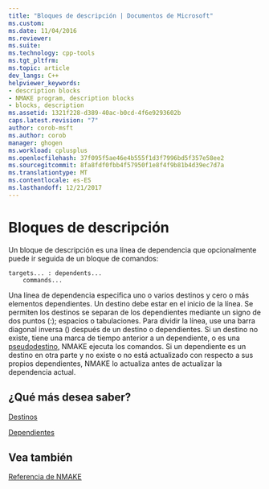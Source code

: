 ```yaml
---
title: "Bloques de descripción | Documentos de Microsoft"
ms.custom: 
ms.date: 11/04/2016
ms.reviewer: 
ms.suite: 
ms.technology: cpp-tools
ms.tgt_pltfrm: 
ms.topic: article
dev_langs: C++
helpviewer_keywords:
- description blocks
- NMAKE program, description blocks
- blocks, description
ms.assetid: 1321f228-d389-40ac-b0cd-4f6e9293602b
caps.latest.revision: "7"
author: corob-msft
ms.author: corob
manager: ghogen
ms.workload: cplusplus
ms.openlocfilehash: 37f095f5ae46e4b555f1d3f7996bd5f357e58ee2
ms.sourcegitcommit: 8fa8fdf0fbb4f57950f1e8f4f9b81b4d39ec7d7a
ms.translationtype: MT
ms.contentlocale: es-ES
ms.lasthandoff: 12/21/2017
---
```

# <a name="description-blocks"></a>Bloques de descripción
Un bloque de descripción es una línea de dependencia que opcionalmente puede ir seguida de un bloque de comandos:  
  
```  
targets... : dependents...  
    commands...  
```  
  
 Una línea de dependencia especifica uno o varios destinos y cero o más elementos dependientes. Un destino debe estar en el inicio de la línea. Se permiten los destinos se separan de los dependientes mediante un signo de dos puntos (:); espacios o tabulaciones. Para dividir la línea, use una barra diagonal inversa (\) después de un destino o dependientes. Si un destino no existe, tiene una marca de tiempo anterior a un dependiente, o es una [pseudodestino](../build/pseudotargets.md), NMAKE ejecuta los comandos. Si un dependiente es un destino en otra parte y no existe o no está actualizado con respecto a sus propios dependientes, NMAKE lo actualiza antes de actualizar la dependencia actual.  
  
## <a name="what-do-you-want-to-know-more-about"></a>¿Qué más desea saber?  
 [Destinos](../build/targets.md)  
  
 [Dependientes](../build/dependents.md)  
  
## <a name="see-also"></a>Vea también  
 [Referencia de NMAKE](../build/nmake-reference.md)